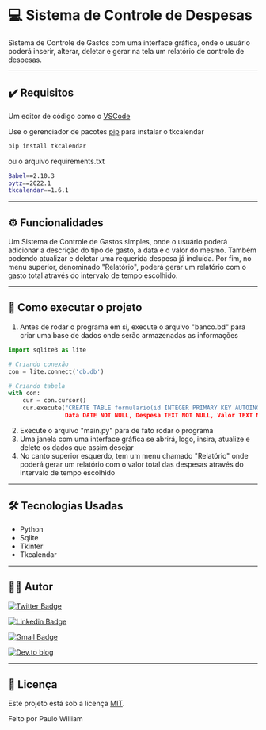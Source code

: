# 💻 Sistema de Controle de Despesas

Sistema de Controle de Gastos com uma interface gráfica, onde o usuário poderá inserir, alterar, deletar e gerar na tela um relatório de controle de despesas.

---

## ✔️ Requisitos

Um editor de código como o [VSCode](https://code.visualstudio.com/)

Use o gerenciador de pacotes [pip](https://pip.pypa.io/en/stable/) para instalar o tkcalendar

```bash
pip install tkcalendar
```
ou o arquivo requirements.txt
```bash
Babel==2.10.3
pytz==2022.1
tkcalendar==1.6.1

```

---

## ⚙️ Funcionalidades 

Um Sistema de Controle de Gastos simples, onde o usuário poderá adicionar a descrição do tipo de gasto, a data e o valor do mesmo. Também podendo atualizar e deletar uma requerida despesa já incluída. Por fim, no menu superior, denominado "Relatório", poderá gerar um relatório com o gasto total através do intervalo de tempo escolhido.

---

## 🚀 Como executar o projeto

1. Antes de rodar o programa em si, execute o arquivo "banco.bd" para criar uma base de dados onde serão armazenadas as informações

```python
import sqlite3 as lite

# Criando conexão
con = lite.connect('db.db')

# Criando tabela
with con:
    cur = con.cursor()
    cur.execute("CREATE TABLE formulario(id INTEGER PRIMARY KEY AUTOINCREMENT,
                Data DATE NOT NULL, Despesa TEXT NOT NULL, Valor TEXT NOT NULL)")
```

2. Execute o arquivo "main.py" para de fato rodar o programa
3. Uma janela com uma interface gráfica se abrirá, logo, insira, atualize e delete os dados que assim desejar
4. No canto superior esquerdo, tem um menu chamado "Relatório" onde poderá gerar um relatório com o valor total das despesas através do intervalo de tempo escolhido
---
## 🛠 Tecnologias Usadas
* Python
* Sqlite 
* Tkinter
* Tkcalendar

---

## 🧛‍♂️ Autor

[![Twitter Badge](https://img.shields.io/badge/-@paulowilli-1ca0f1?style=flat-square&labelColor=1ca0f1&logo=twitter&logoColor=white&link=https://twitter.com/paulowilli)](https://twitter.com/paulowilli) 

[![Linkedin Badge](https://img.shields.io/badge/-PauloWilliam-blue?style=flat-square&logo=Linkedin&logoColor=white&link=https://www.linkedin.com/in/paulo-william-de-souza-b926101a5/)](https://www.linkedin.com/in/paulo-william-de-souza-b926101a5/) 

[![Gmail Badge](https://img.shields.io/badge/-ziunewill@gmail.com-c14438?style=flat-square&logo=Gmail&logoColor=white&link=mailto:ziunewill@gmail.com)](mailto:ziunewill@gmail.com)

[![Dev.to blog](https://img.shields.io/badge/Myblog-0A0A0A?style=for-the-badge&logo=dev.to&logoColor=white)](https://about-mee.herokuapp.com/blog/)

---

## 📝 Licença

Este projeto está sob a licença [MIT](https://choosealicense.com/licenses/mit/).

Feito por Paulo William